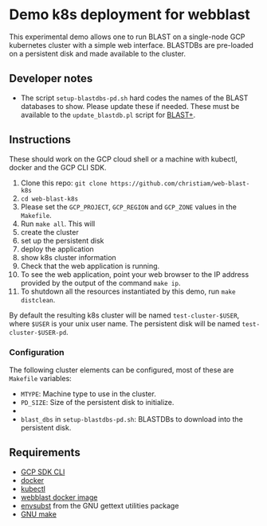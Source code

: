 # Demo k8s deployment for webblast

This experimental demo allows one to run BLAST on a single-node GCP kubernetes cluster with a simple web
interface. BLASTDBs are pre-loaded on a persistent disk and made available to
the cluster.

## Developer notes

* The script `setup-blastdbs-pd.sh` hard codes the names of the BLAST
  databases to show. Please update these if needed. These must be available to
  the `update_blastdb.pl` script for
  [BLAST+](https://blast.ncbi.nlm.nih.gov/Blast.cgi?PAGE_TYPE=BlastDocs&DOC_TYPE=Download).

## Instructions

These should work on the GCP cloud shell or a machine with kubectl, docker and
the GCP CLI SDK.

1. Clone this repo: `git clone https://github.com/christiam/web-blast-k8s`
1. `cd web-blast-k8s`
1.  Please set the `GCP_PROJECT`, `GCP_REGION` and `GCP_ZONE` values in the
`Makefile`.
1. Run `make all`. This will
  1. create the cluster
  1. set up the persistent disk
  1. deploy the application
  1. show k8s cluster information
  1. Check that the web application is running.
1. To see the web application, point your web browser to the IP address provided
by the output of the command `make ip`.
1. To shutdown all the resources instantiated by this demo, run `make distclean`.

By default the resulting k8s cluster will be named `test-cluster-$USER`, where `$USER` is
your unix user name. The persistent disk will be named `test-cluster-$USER-pd`.

### Configuration

The following cluster elements can be configured, most of these are `Makefile` variables:

* `MTYPE`: Machine type to use in the cluster.
* `PD_SIZE`: Size of the persistent disk to initialize.
* 
* `blast_dbs` in `setup-blastdbs-pd.sh`: BLASTDBs to download into the
  persistent disk.

## Requirements

* [GCP SDK CLI](https://cloud.google.com/sdk)
* [docker](https://docs.docker.com/install/)
* [kubectl](https://kubernetes.io/docs/tasks/tools/install-kubectl/)
* [webblast docker image](https://hub.docker.com/repository/docker/christiam/webblast)
* [envsubst](https://www.gnu.org/software/gettext/manual/html_node/envsubst-Invocation.html) from the GNU gettext utilities package
* [GNU make](https://www.gnu.org/software/make/)
